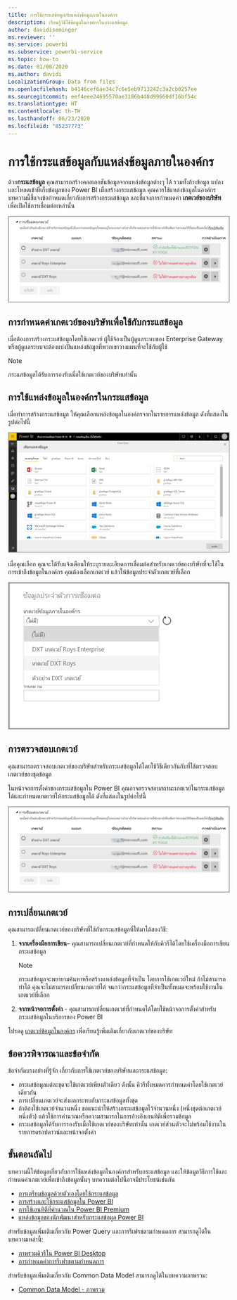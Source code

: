 ```yaml
---
title: การใช้กระแสข้อมูลกับแหล่งข้อมูลภายในองค์กร
description: เรียนรู้วิธีใช้ข้อมูลในองค์กรในกระแสข้อมูล
author: davidiseminger
ms.reviewer: ''
ms.service: powerbi
ms.subservice: powerbi-service
ms.topic: how-to
ms.date: 01/08/2020
ms.author: davidi
LocalizationGroup: Data from files
ms.openlocfilehash: b4146cef6ae34c7c6e5eb9713242c3a2cb0257ee
ms.sourcegitcommit: eef4eee24695570ae3186b4d8d99660df16bf54c
ms.translationtype: HT
ms.contentlocale: th-TH
ms.lasthandoff: 06/23/2020
ms.locfileid: "85237773"
---
```

# <a name="using-dataflows-with-on-premises-data-sources"></a>การใช้กระแสข้อมูลกับแหล่งข้อมูลภายในองค์กร

ด้วย**กระแสข้อมูล** คุณสามารถสร้างคอลเลกชันข้อมูลจากแหล่งข้อมูลต่างๆ ได้ รวมทั้งล้างข้อมูล แปลง และโหลดเข้าที่เก็บข้อมูลของ Power BI เมื่อสร้างกระแสข้อมูล คุณควรใช้แหล่งข้อมูลในองค์กร บทความนี้ชี้แจงข้อกำหนดเกี่ยวกับการสร้างกระแสข้อมูล และชี้แจงการกำหนดค่า **เกตเวย์ของบริษัท** เพื่อเปิดใช้การเชื่อมต่อเหล่านั้น

![กระแสข้อมูลและเกตเวย์](media/service-dataflows-onpremises-gateways/onpremises-gateways_01.png)

## <a name="configuring-an-enterprise-gateway-for-use-with-dataflows"></a>การกำหนดค่าเกตเวย์ของบริษัทเพื่อใช้กับกระแสข้อมูล

เมื่อต้องการสร้างกระแสข้อมูลโดยใช้เกตเวย์ ผู้ใช้จ้องเป็นผู้ดูแลระบบของ Enterprise Gateway หรือผู้ดูแลระบบจะต้องแบ่งปันแหล่งข้อมูลที่พวกเขาวางแผนที่จะใช้กับผู้ใช้ 


> [!NOTE]
> กระแสข้อมูลได้รับการรองรับเมื่อใช้เกตเวย์ของบริษัทเท่านั้น

## <a name="using-an-on-premises-data-source-in-a-dataflow"></a>การใช้แหล่งข้อมูลในองค์กรในกระแสข้อมูล

เมื่อทำการสร้างกระแสข้อมูล ให้คุณเลือกแหล่งข้อมูลในองค์กรจากในรายการแหล่งข้อมูล ดังที่แสดงในรูปต่อไปนี้

![เลือกแหล่งข้อมูลในองค์กร](media/service-dataflows-onpremises-gateways/onpremises-gateways_02a.png)

เมื่อคุณเลือก คุณจะได้รับแจ้งเตือนให้ระบุรายละเอียดการเชื่อมต่อสำหรับเกตเวย์ของบริษัทที่จะใช้ในการเข้าถึงข้อมูลในองค์กร คุณต้องเลือกเกตเวย์ แล้วให้ข้อมูลประจำตัวเกตเวย์ที่เลือก

![ระบุรายละเอียดการเชื่อมต่อ](media/service-dataflows-onpremises-gateways/onpremises-gateways_03.png)

## <a name="monitoring-your-gateway"></a>การตรวจสอบเกตเวย์

คุณสามารถตรวจสอบเกตเวย์ของบริษัทสำหรับกระแสข้อมูลได้โดยใช้วิธีเดียวกันกับที่ใช้ตรวจสอบเกตเวย์ของชุดข้อมูล

ในหน้าจอการตั้งค่าของกระแสข้อมูลใน Power BI คุณอาจตรวจสอบสถานะเกตเวย์ในกระแสข้อมูลได้และกำหนดเกตเวย์ให้กระแสข้อมูลได้ ดังที่แสดงในรูปต่อไปนี้

![การตรวจสอบเกตเวย์](media/service-dataflows-onpremises-gateways/onpremises-gateways_01.png)

## <a name="changing-a-gateway"></a>การเปลี่ยนเกตเวย์

คุณสามารถเปลี่ยนเกตเวย์ของบริษัทที่ใช้กับกระแสข้อมูลที่ให้มาได้สองวิธี:

1. **จากเครื่องมือการเขียน**– คุณสามารถเปลี่ยนเกตเวย์ที่กำหนดให้กับคิวรีได้โดยใช้เครื่องมือการเขียนกระแสข้อมูล

    > [!NOTE]
    > กระแสข้อมูลจะพยายามค้นหาหรือสร้างแหล่งข้อมูลที่จำเป็น โดยการใช้เกตเวย์ใหม่ ถ้าไม่สามารถทำได้ คุณจะไม่สามารถเปลี่ยนเกตเวย์ได้ จนกว่ากระแสข้อมูลที่จำเป็นทั้งหมดจะพร้อมใช้งานในเกตเวย์ที่เลือก

2. **จากหน้าจอการตั้งค่า** - คุณสามารถเปลี่ยนเกตเวย์ที่กำหนดได้โดยใช้หน้าจอการตั้งค่าสำหรับกระแสข้อมูลในบริการของ Power BI

โปรดดู [เกตเวย์ข้อมูลในองค์กร](../connect-data/service-gateway-onprem.md) เพื่อเรียนรู้เพิ่มเติมเกี่ยวกับเกตเวย์ของบริษัท

## <a name="considerations-and-limitations"></a>ข้อควรพิจารณาและข้อจำกัด

ข้อจำกัดบางอย่างที่รู้จัก เกี่ยวกับการใช้เกตเวย์ของบริษัทและกระแสข้อมูล:

* กระแสข้อมูลแต่ละชุดจะใช้เกตเวย์เพียงตัวเดียว ดังนั้น คิวรีทั้งหมดควรกำหนดค่าโดยใช้เกตเวย์เดียวกัน
* การเปลี่ยนเกตเวย์จะส่งผลกระทบกับกระแสข้อมูลทั้งชุด
* ถ้าต้องใช้เกตเวย์จำนวนหนึ่ง ขอแนะนำให้สร้างกระแสข้อมูลไว้จำนวนหนึ่ง (หนึ่งชุดต่อเกตเวย์หนึ่งตัว) แล้วใช้การคำนวณหรือความสามารถในการอ้างอิงเอนทิตีเพื่อรวมข้อมูล
* กระแสข้อมูลได้รับการรองรับเมื่อใช้เกตเวย์ของบริษัทเท่านั้น เกตเวย์ส่วนตัวจะไม่พร้อมใช้งานในรายการดรอปดาวน์และหน้าจอตั้งค่า


## <a name="next-steps"></a>ขั้นตอนถัดไป

บทความนี้ให้ข้อมูลเกี่ยวกับการใช้แหล่งข้อมูลในองค์กรสำหรับกระแสข้อมูล และให้ข้อมูลวิธีการใช้และกำหนดค่าเกตเวย์เพื่อเข้าถึงข้อมูลนั้นๆ บทความต่อไปนี้อาจมีประโยชน์เช่นกัน

* [การเตรียมข้อมูลด้วยตัวเองโดยใช้กระแสข้อมูล](service-dataflows-overview.md)
* [การสร้างและใช้กระแสข้อมูลใน Power BI](service-dataflows-create-use.md)
* [การใช้เอนทิตีที่คำนวณใน Power BI Premium](service-dataflows-computed-entities-premium.md)
* [แหล่งข้อมูลของนักพัฒนาสำหรับกระแสข้อมูล Power BI](service-dataflows-developer-resources.md)

สำหรับข้อมูลเพิ่มเติมเกี่ยวกับ Power Query และการรีเฟรชตามกำหนดการ สามารถดูได้ในบทความเหล่านี้:
* [ภาพรวมคิวรีใน Power BI Desktop](desktop-query-overview.md)
* [การกำหนดค่าการรีเฟรชตามกำหนดการ](../connect-data/refresh-scheduled-refresh.md)

สำหรับข้อมูลเพิ่มเติมเกี่ยวกับ Common Data Model สามารถดูได้ในบทความภาพรวม:
* [Common Data Model - ภาพรวม](https://docs.microsoft.com/powerapps/common-data-model/overview)

